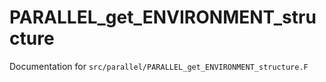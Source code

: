 # PARALLEL_get_ENVIRONMENT_structure

Documentation for `src/parallel/PARALLEL_get_ENVIRONMENT_structure.F`
